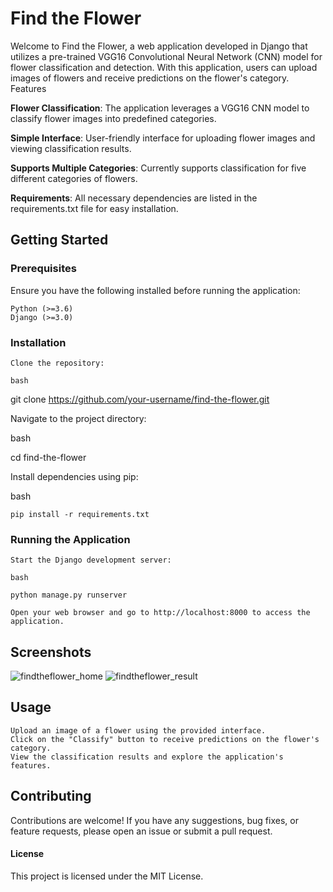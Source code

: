 # Find the Flower

Welcome to Find the Flower, a web application developed in Django that utilizes a pre-trained VGG16 Convolutional Neural Network (CNN) model for flower classification and detection. With this application, users can upload images of flowers and receive predictions on the flower's category.
Features

**Flower Classification**: The application leverages a VGG16 CNN model to classify flower images into predefined categories.

**Simple Interface**: User-friendly interface for uploading flower images and viewing classification results.

**Supports Multiple Categories**: Currently supports classification for five different categories of flowers.

**Requirements**: All necessary dependencies are listed in the requirements.txt file for easy installation.

## Getting Started
### Prerequisites

Ensure you have the following installed before running the application:

    Python (>=3.6)
    Django (>=3.0)

### Installation

    Clone the repository:

    bash

git clone https://github.com/your-username/find-the-flower.git

Navigate to the project directory:

bash

cd find-the-flower

Install dependencies using pip:

bash

    pip install -r requirements.txt

### Running the Application

    Start the Django development server:

    bash

    python manage.py runserver

    Open your web browser and go to http://localhost:8000 to access the application.
## Screenshots
   ![findtheflower_home](https://github.com/vegam05/findtheflower/assets/111033580/6451ac48-2b57-4ecd-817f-9a31af32fee1)
   ![findtheflower_result](https://github.com/vegam05/findtheflower/assets/111033580/455e2d4d-a3a6-4005-887e-57f4b046afc4)



## Usage

    Upload an image of a flower using the provided interface.
    Click on the "Classify" button to receive predictions on the flower's category.
    View the classification results and explore the application's features.

## Contributing

Contributions are welcome! If you have any suggestions, bug fixes, or feature requests, please open an issue or submit a pull request.
#### **License**

This project is licensed under the MIT License.
